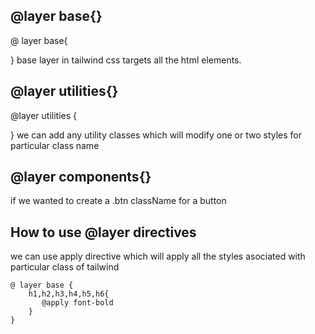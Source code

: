 ## @layer base{}

@ layer base{

}
base layer in tailwind css targets all the html elements.

## @layer utilities{}

@layer utilities {

}
we can add any utility classes which will modify one or two styles for particular class name

## @layer components{}

if we wanted to create a .btn className for a button

## How to use @layer directives

we can use apply directive which will apply all the styles asociated with particular class of tailwind

```code
@ layer base {
    h1,h2,h3,h4,h5,h6{
       @apply font-bold
    }
}
```
